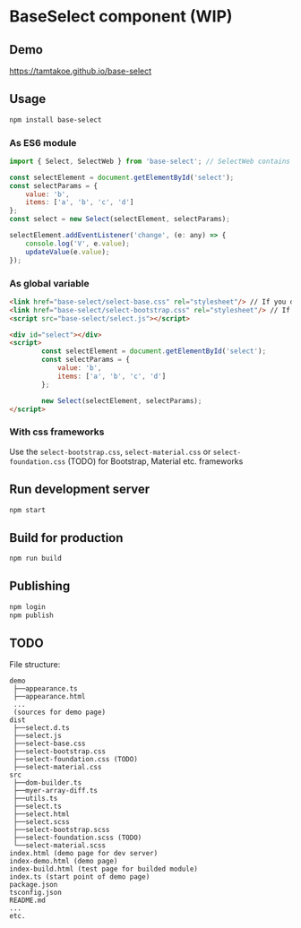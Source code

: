 # BaseSelect component (WIP)

## Demo
https://tamtakoe.github.io/base-select

## Usage
```bash
npm install base-select
```

### As ES6 module
```js
import { Select, SelectWeb } from 'base-select'; // SelectWeb contains base styles in shadow dom

const selectElement = document.getElementById('select');
const selectParams = {
    value: 'b',
    items: ['a', 'b', 'c', 'd']
};
const select = new Select(selectElement, selectParams);

selectElement.addEventListener('change', (e: any) => {
    console.log('V', e.value);
    updateValue(e.value);
});
```

### As global variable
```html
<link href="base-select/select-base.css" rel="stylesheet"/> // If you don't use SelectWeb with included styles
<link href="base-select/select-bootstrap.css" rel="stylesheet"/> // If you use Bootstrap
<script src="base-select/select.js"></script>

<div id="select"></div>
<script>
        const selectElement = document.getElementById('select');
        const selectParams = {
            value: 'b',
            items: ['a', 'b', 'c', 'd']
        };

        new Select(selectElement, selectParams);
</script>
```

### With css frameworks
Use the `select-bootstrap.css`, `select-material.css` or `select-foundation.css` (TODO) for Bootstrap, Material etc. frameworks

## Run development server
```bash
npm start
```

## Build for production
```bash
npm run build
```

## Publishing
```bash
npm login
npm publish
```

## TODO
File structure:
```
demo
 ├──appearance.ts
 ├──appearance.html
 ...
 (sources for demo page)
dist
 ├──select.d.ts
 ├──select.js
 ├──select-base.css
 ├──select-bootstrap.css
 ├──select-foundation.css (TODO)
 ├──select-material.css
src
 ├──dom-builder.ts
 ├──myer-array-diff.ts
 ├──utils.ts
 ├──select.ts
 ├──select.html
 ├──select.scss
 ├──select-bootstrap.scss
 ├──select-foundation.scss (TODO)
 └──select-material.scss
index.html (demo page for dev server)
index-demo.html (demo page)
index-build.html (test page for builded module)
index.ts (start point of demo page)
package.json
tsconfig.json
README.md
...
etc.
```
